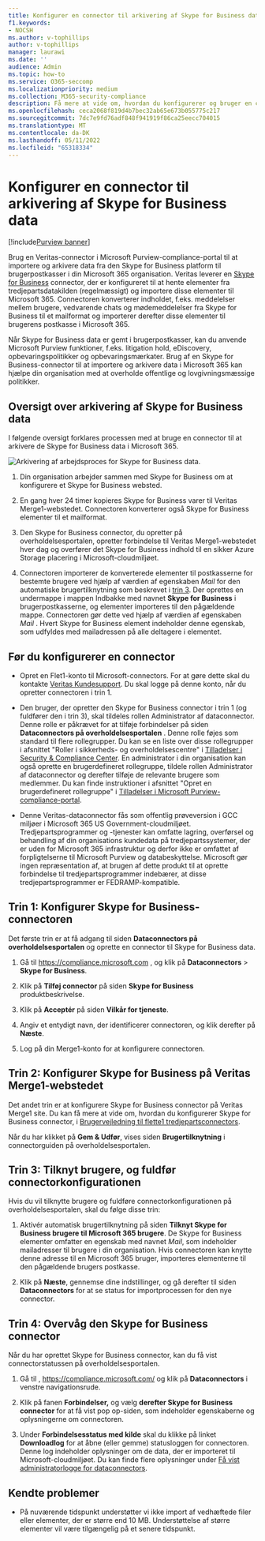 ```yaml
---
title: Konfigurer en connector til arkivering af Skype for Business data i Microsoft 365
f1.keywords:
- NOCSH
ms.author: v-tophillips
author: v-tophillips
manager: laurawi
ms.date: ''
audience: Admin
ms.topic: how-to
ms.service: O365-seccomp
ms.localizationpriority: medium
ms.collection: M365-security-compliance
description: Få mere at vide om, hvordan du konfigurerer og bruger en connector i Microsoft Purview-compliance-portal til at importere og arkivere data fra Skype for Business til Microsoft 365.
ms.openlocfilehash: ceca2068f819d4b7bec32ab65e673b055775c217
ms.sourcegitcommit: 7dc7e9fd76adf848f941919f86ca25eecc704015
ms.translationtype: MT
ms.contentlocale: da-DK
ms.lasthandoff: 05/11/2022
ms.locfileid: "65318334"
---
```

# <a name="set-up-a-connector-to-archive-skype-for-business-data"></a>Konfigurer en connector til arkivering af Skype for Business data

[!include[Purview banner](../includes/purview-rebrand-banner.md)]

Brug en Veritas-connector i Microsoft Purview-compliance-portal til at importere og arkivere data fra den Skype for Business platform til brugerpostkasser i din Microsoft 365 organisation. Veritas leverer en [Skype for Business](https://www.veritas.com/en/au/insights/merge1/skype-for-business) connector, der er konfigureret til at hente elementer fra tredjepartsdatakilden (regelmæssigt) og importere disse elementer til Microsoft 365. Connectoren konverterer indholdet, f.eks. meddelelser mellem brugere, vedvarende chats og mødemeddelelser fra Skype for Business til et mailformat og importerer derefter disse elementer til brugerens postkasse i Microsoft 365.

Når Skype for Business data er gemt i brugerpostkasser, kan du anvende Microsoft Purview funktioner, f.eks. litigation hold, eDiscovery, opbevaringspolitikker og opbevaringsmærkater. Brug af en Skype for Business-connector til at importere og arkivere data i Microsoft 365 kan hjælpe din organisation med at overholde offentlige og lovgivningsmæssige politikker.

## <a name="overview-of-archiving-skype-for-business-data"></a>Oversigt over arkivering af Skype for Business data

I følgende oversigt forklares processen med at bruge en connector til at arkivere de Skype for Business data i Microsoft 365.

![Arkivering af arbejdsproces for Skype for Business data.](../media/SkypeforBusinessConnectorWorkflow.png)

1. Din organisation arbejder sammen med Skype for Business om at konfigurere et Skype for Business websted.

2. En gang hver 24 timer kopieres Skype for Business varer til Veritas Merge1-webstedet. Connectoren konverterer også Skype for Business elementer til et mailformat.

3. Den Skype for Business connector, du opretter på overholdelsesportalen, opretter forbindelse til Veritas Merge1-webstedet hver dag og overfører det Skype for Business indhold til en sikker Azure Storage placering i Microsoft-cloudmiljøet.

4. Connectoren importerer de konverterede elementer til postkasserne for bestemte brugere ved hjælp af værdien af egenskaben *Mail* for den automatiske brugertilknytning som beskrevet i [trin 3](#step-3-map-users-and-complete-the-connector-setup). Der oprettes en undermappe i mappen Indbakke med navnet **Skype for Business** i brugerpostkasserne, og elementer importeres til den pågældende mappe. Connectoren gør dette ved hjælp af værdien af egenskaben *Mail* . Hvert Skype for Business element indeholder denne egenskab, som udfyldes med mailadressen på alle deltagere i elementet.

## <a name="before-you-set-up-a-connector"></a>Før du konfigurerer en connector

- Opret en Flet1-konto til Microsoft-connectors. For at gøre dette skal du kontakte [Veritas Kundesupport](https://www.veritas.com/form/requestacall/ms-connectors-contact.html). Du skal logge på denne konto, når du opretter connectoren i trin 1.

- Den bruger, der opretter den Skype for Business connector i trin 1 (og fuldfører den i trin 3), skal tildeles rollen Administrator af dataconnector. Denne rolle er påkrævet for at tilføje forbindelser på siden **Dataconnectors på overholdelsesportalen** . Denne rolle føjes som standard til flere rollegrupper. Du kan se en liste over disse rollegrupper i afsnittet "Roller i sikkerheds- og overholdelsescentre" i [Tilladelser i Security & Compliance Center](../security/office-365-security/permissions-in-the-security-and-compliance-center.md#roles-in-the-security--compliance-center). En administrator i din organisation kan også oprette en brugerdefineret rollegruppe, tildele rollen Administrator af dataconnector og derefter tilføje de relevante brugere som medlemmer. Du kan finde instruktioner i afsnittet "Opret en brugerdefineret rollegruppe" i [Tilladelser i Microsoft Purview-compliance-portal](microsoft-365-compliance-center-permissions.md#create-a-custom-role-group).

- Denne Veritas-dataconnector fås som offentlig prøveversion i GCC miljøer i Microsoft 365 US Government-cloudmiljøet. Tredjepartsprogrammer og -tjenester kan omfatte lagring, overførsel og behandling af din organisations kundedata på tredjepartssystemer, der er uden for Microsoft 365 infrastruktur og derfor ikke er omfattet af forpligtelserne til Microsoft Purview og databeskyttelse. Microsoft gør ingen repræsentation af, at brugen af dette produkt til at oprette forbindelse til tredjepartsprogrammer indebærer, at disse tredjepartsprogrammer er FEDRAMP-kompatible.

## <a name="step-1-set-up-the-skype-for-business-connector"></a>Trin 1: Konfigurer Skype for Business-connectoren

Det første trin er at få adgang til siden **Dataconnectors på overholdelsesportalen** og oprette en connector til Skype for Business data.

1. Gå til <https://compliance.microsoft.com> , og klik på **Dataconnectors** >  **Skype for Business**.

2. Klik på **Tilføj connector** på siden **Skype for Business** produktbeskrivelse.

3. Klik på **Acceptér** på siden **Vilkår for tjeneste**.

4. Angiv et entydigt navn, der identificerer connectoren, og klik derefter på **Næste**.

5. Log på din Merge1-konto for at konfigurere connectoren.

## <a name="step-2-configure-the-skype-for-business-on-the-veritas-merge1-site"></a>Trin 2: Konfigurer Skype for Business på Veritas Merge1-webstedet

Det andet trin er at konfigurere Skype for Business connector på Veritas Merge1 site. Du kan få mere at vide om, hvordan du konfigurerer Skype for Business connector, i [Brugervejledning til flette1 tredjepartsconnectors](https://docs.ms.merge1.globanetportal.com/Merge1%20Third-Party%20Connectors%20Skype%20for%20Business%20%20User%20Guide.pdf).

Når du har klikket på **Gem & Udfør**, vises siden **Brugertilknytning** i connectorguiden på overholdelsesportalen.

## <a name="step-3-map-users-and-complete-the-connector-setup"></a>Trin 3: Tilknyt brugere, og fuldfør connectorkonfigurationen

Hvis du vil tilknytte brugere og fuldføre connectorkonfigurationen på overholdelsesportalen, skal du følge disse trin:

1. Aktivér automatisk brugertilknytning på siden **Tilknyt Skype for Business brugere til Microsoft 365 brugere**. De Skype for Business elementer omfatter en egenskab med navnet *Mail*, som indeholder mailadresser til brugere i din organisation. Hvis connectoren kan knytte denne adresse til en Microsoft 365 bruger, importeres elementerne til den pågældende brugers postkasse.

2. Klik på **Næste**, gennemse dine indstillinger, og gå derefter til siden **Dataconnectors** for at se status for importprocessen for den nye connector.

## <a name="step-4-monitor-the-skype-for-business-connector"></a>Trin 4: Overvåg den Skype for Business connector

Når du har oprettet Skype for Business connector, kan du få vist connectorstatussen på overholdelsesportalen.

1. Gå til , <https://compliance.microsoft.com/> og klik på **Dataconnectors** i venstre navigationsrude.

2. Klik på fanen **Forbindelser,** og vælg **derefter Skype for Business connector** for at få vist pop op-siden, som indeholder egenskaberne og oplysningerne om connectoren.

3. Under **Forbindelsesstatus med kilde** skal du klikke på linket **Downloadlog** for at åbne (eller gemme) statusloggen for connectoren. Denne log indeholder oplysninger om de data, der er importeret til Microsoft-cloudmiljøet. Du kan finde flere oplysninger under [Få vist administratorlogge for dataconnectors](data-connector-admin-logs.md).

## <a name="known-issues"></a>Kendte problemer

- På nuværende tidspunkt understøtter vi ikke import af vedhæftede filer eller elementer, der er større end 10 MB. Understøttelse af større elementer vil være tilgængelig på et senere tidspunkt.

